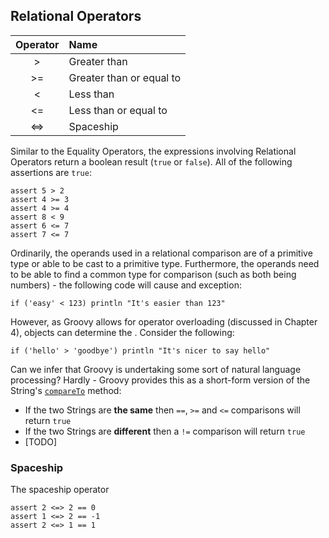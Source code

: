 ## Relational Operators

Operator|Name     
:------:|:--------
\>      |Greater than
\>=     |Greater than or equal to
<       |Less than
<=      |Less than or equal to
<=>     |Spaceship

Similar to the Equality Operators, the expressions involving Relational Operators return a boolean result (`true` or `false`). All of the following assertions are `true`:

    assert 5 > 2
    assert 4 >= 3
    assert 4 >= 4
    assert 8 < 9
    assert 6 <= 7
    assert 7 <= 7

Ordinarily, the operands used in a relational comparison are of a primitive type or able to be cast to a primitive type. Furthermore, the operands need to be able to find a common type for comparison (such as both being numbers) - the following code will cause and exception:

    if ('easy' < 123) println "It's easier than 123"

However, as Groovy allows for operator overloading (discussed in Chapter 4), objects can determine the . Consider the following:

    if ('hello' > 'goodbye') println "It's nicer to say hello"
    
Can we infer that Groovy is undertaking some sort of natural language processing? Hardly - Groovy provides this as a short-form version of the String's [`compareTo`](http://docs.oracle.com/javase/7/docs/api/java/lang/String.html#compareTo%28java.lang.String%29) method:

 * If the two Strings are **the same** then `==`, `>=` and `<=` comparisons will return `true`
 * If the two Strings are **different** then a `!=` comparison will return `true`
 * [TODO]

### Spaceship
The spaceship operator

    assert 2 <=> 2 == 0
    assert 1 <=> 2 == -1
    assert 2 <=> 1 == 1